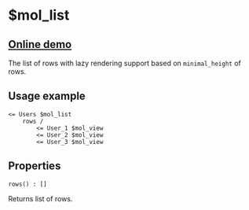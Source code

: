 # $mol_list

## [Online demo](https://mol.js.org/app/demo/-/#demo=mol_list)

The list of rows with lazy rendering support based on `minimal_height` of rows. 

## Usage example

```
<= Users $mol_list
	rows /
		<= User_1 $mol_view
		<= User_2 $mol_view
		<= User_3 $mol_view
```

## Properties

`rows() : []`

Returns list of rows.
